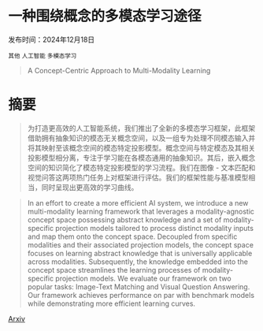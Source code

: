 # 一种围绕概念的多模态学习途径

发布时间：2024年12月18日

`其他` `人工智能` `多模态学习`

> A Concept-Centric Approach to Multi-Modality Learning

# 摘要

> 为打造更高效的人工智能系统，我们推出了全新的多模态学习框架，此框架借助拥有抽象知识的模态无关概念空间，以及一组专为处理不同模态输入并将其映射至该概念空间的模态特定投影模型。概念空间与特定模态及其相关投影模型相分离，专注于学习能在各模态通用的抽象知识。其后，嵌入概念空间的知识简化了模态特定投影模型的学习流程。我们在图像 - 文本匹配和视觉问答这两项热门任务上对框架进行评估。我们的框架性能与基准模型相当，同时呈现出更高效的学习曲线。

> In an effort to create a more efficient AI system, we introduce a new multi-modality learning framework that leverages a modality-agnostic concept space possessing abstract knowledge and a set of modality-specific projection models tailored to process distinct modality inputs and map them onto the concept space. Decoupled from specific modalities and their associated projection models, the concept space focuses on learning abstract knowledge that is universally applicable across modalities. Subsequently, the knowledge embedded into the concept space streamlines the learning processes of modality-specific projection models. We evaluate our framework on two popular tasks: Image-Text Matching and Visual Question Answering. Our framework achieves performance on par with benchmark models while demonstrating more efficient learning curves.

[Arxiv](https://arxiv.org/abs/2412.13847)